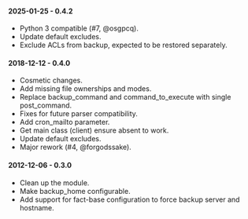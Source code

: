 #### 2025-01-25 - 0.4.2
* Python 3 compatible (#7, @osgpcq).
* Update default excludes.
* Exclude ACLs from backup, expected to be restored separately.

#### 2018-12-12 - 0.4.0
* Cosmetic changes.
* Add missing file ownerships and modes.
* Replace backup_command and command_to_execute with single post_command.
* Fixes for future parser compatibility.
* Add cron_mailto parameter.
* Get main class (client) ensure absent to work.
* Update default excludes.
* Major rework (#4, @forgodssake).

#### 2012-12-06 - 0.3.0
* Clean up the module.
* Make backup_home configurable.
* Add support for fact-base configuration to force backup server and hostname.

